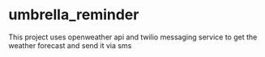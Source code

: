 # umbrella_reminder
This project uses openweather api and twilio messaging service to get the weather forecast and send it via sms

